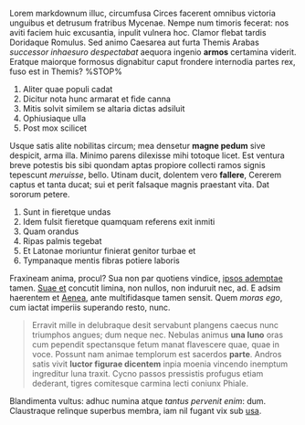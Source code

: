 Lorem markdownum illuc, circumfusa Circes facerent omnibus victoria unguibus et
detrusum fratribus Mycenae. Nempe num timoris fecerat: nos aviti faciem huic
excusantia, inpulit vulnera hoc. Clamor flebat tardis Doridaque Romulus. Sed
animo Caesarea aut furta Themis Arabas *successor inhaesuro despectabat* aequora
ingenio **armos** certamina viderit. Eratque maiorque formosus dignabitur caput
frondere internodia partes rex, fuso est in Themis?
%STOP%

1. Aliter quae populi cadat
2. Dicitur nota hunc armarat et fide canna
3. Mitis solvit similem se altaria dictas adsiluit
4. Ophiusiaque ulla
5. Post mox scilicet

Usque satis alite nobilitas circum; mea densetur **magne pedum** sive despicit,
arma illa. Minimo parens dilexisse mihi totoque licet. Est ventura breve
potestis bis sibi quondam aptas propiore collecti ramos signis tepescunt
*meruisse*, bello. Utinam ducit, dolentem vero **fallere**, Cererem captus et
tanta ducat; sui et perit falsaque magnis praestant vita. Dat sororum petere.

1. Sunt in fieretque undas
2. Idem fulsit fieretque quamquam referens exit inmiti
3. Quam orandus
4. Ripas palmis tegebat
5. Et Latonae moriuntur finierat genitor turbae et
6. Tympanaque mentis fibras potiere laboris

Fraxineam anima, procul? Sua non par quotiens vindice, [ipsos
ademptae](http://neveintrat.org/) tamen. [Suae et](http://www.non.io/) concutit
limina, non nullos, non induruit nec, ad. E adsim haerentem et
[Aenea](http://amplexuque-admissa.org/), ante multifidasque tamen sensit. Quem
*moras ego*, cum iactat imperiis superando resto, nunc.

> Erravit mille in delubraque desit servabunt plangens caecus nunc triumphos
> angues; dum neque nec. Nebulas animus **una Iuno** oras cum pependit
> spectansque fetum manat flavescere quae, quae in voce. Possunt nam animae
> templorum est sacerdos **parte**. Andros satis vivit **luctor figurae
> dicentem** inpia moenia vincendo inemptum ingreditur luna traxit. Cycno passos
> pressistis profugus etiam dederant, tigres comitesque carmina lecti coniunx
> Phiale.

Blandimenta vultus: adhuc numina atque *tantus pervenit enim*: dum. Claustraque
relinque superbus membra, iam nil fugant vix sub
[usa](http://www.contingit-non.io/spes-conscia).